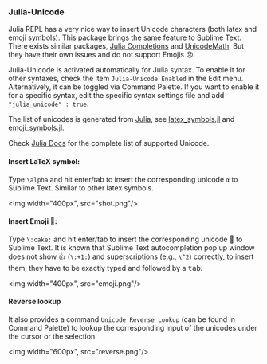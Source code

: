 ### Julia-Unicode

Julia REPL has a very nice way to insert Unicode characters (both latex and emoji symbols). This package brings the same feature to Sublime Text.
There exists similar packages, [Julia Completions](https://github.com/jakeconnor/JuliaCompletions) and [UnicodeMath](https://github.com/mvoidex/UnicodeMath). But they have their own issues and do not support Emojis 😞. 

Julia-Unicode is activated automatically for Julia syntax. To enable it for
other syntaxes, check the item `Julia-Unicode Enabled` in the Edit menu.
Alternatively, it can be toggled via Command Palette. If you want to enable it for a
specific syntax, edit the specific syntax settings file and add `"julia_unicode" : true`. 

The list of unicodes is generated from
[Julia](https://github.com/JuliaLang/julia/), see [latex_symbols.jl](latex_symbols.jl) and [emoji_symbols.jl](emoji_symbols.jl). 

Check [Julia Docs](http://docs.julialang.org/en/latest/manual/unicode-input/) for the complete list of supported Unicode.

#### Insert LaTeX symbol:

Type `\alpha` and hit enter/tab to insert the corresponding unicode `α` to Sublime Text. Similar to other latex symbols.

<img width="400px", src="shot.png"/>

#### Insert Emoji 🍰:

Type `\:cake:` and hit enter/tab to insert the corresponding unicode 🍰 to Sublime Text. 
It is known that Sublime Text autocompletion pop up window does not show 👍 (`\:+1:`) and superscriptions (e.g., `\^2`) correctly, to insert them, they have to be exactly typed and followed by a <kbd>tab</kbd>.

<img width="400px", src="emoji.png"/>

#### Reverse lookup

It also provides a command `Unicode Reverse Lookup` (can be found in Command Palette) to lookup the corresponding input of the unicodes under the cursor or the selection.

<img width="600px", src="reverse.png"/>
